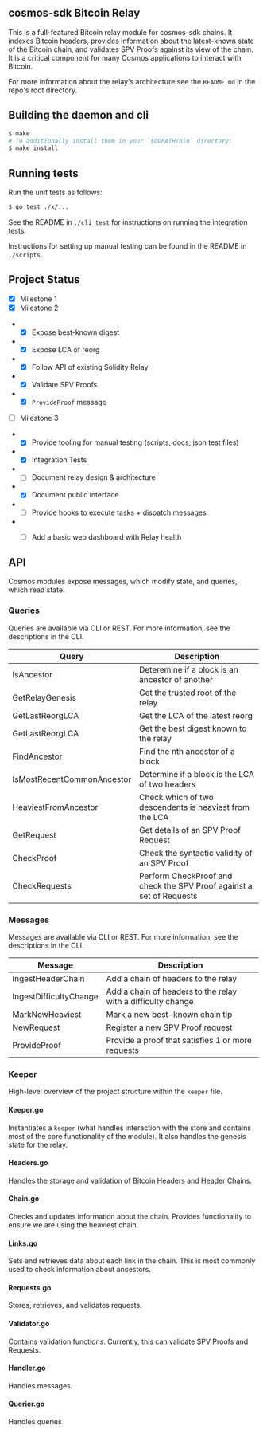 ## cosmos-sdk Bitcoin Relay

This is a full-featured Bitcoin relay module for cosmos-sdk chains. It indexes
Bitcoin headers, provides information about the latest-known state of the
Bitcoin chain, and validates SPV Proofs against its view of the chain. It is a
critical component for many Cosmos applications to interact with Bitcoin.

For more information about the relay's architecture see the `README.md` in the
repo's root directory.

## Building the daemon and cli

```sh
$ make
# To additionally install them in your `$GOPATH/bin` directory:
$ make install
```

## Running tests

Run the unit tests as follows:

```sh
$ go test ./x/...
```

See the README in `./cli_test` for instructions on running the integration
tests.

Instructions for setting up manual testing can be found in the README in
`./scripts`.

## Project Status

- [X] Milestone 1
- [X] Milestone 2
- - [X] Expose best-known digest
- - [X] Expose LCA of reorg
- - [X] Follow API of existing Solidity Relay
- - [X] Validate SPV Proofs
- - [X] `ProvideProof` message
- [ ] Milestone 3
- - [X] Provide tooling for manual testing (scripts, docs, json test files)
- - [X] Integration Tests
- - [ ] Document relay design & architecture
- - [X] Document public interface
- - [ ] Provide hooks to execute tasks + dispatch messages
- - [ ] Add a basic web dashboard with Relay health


## API

Cosmos modules expose messages, which modify state, and queries, which read
state.

### Queries

Queries are available via CLI or REST. For more information, see the
descriptions in the CLI.

| Query | Description |
| ----- | ----------- |
| IsAncestor | Deteremine if a block is an ancestor of another |
| GetRelayGenesis | Get the trusted root of the relay |
| GetLastReorgLCA | Get the LCA of the latest reorg |
| GetLastReorgLCA | Get the best digest known to the relay |
| FindAncestor | Find the nth ancestor of a block|
| IsMostRecentCommonAncestor | Determine if a block is the LCA of two headers|
| HeaviestFromAncestor | Check which of two descendents is heaviest from the LCA |
| GetRequest | Get details of an SPV Proof Request|
| CheckProof | Check the syntactic validity of an SPV Proof |
| CheckRequests | Perform CheckProof and check the SPV Proof against a set of Requests |

### Messages

Messages are available via CLI or REST. For more information, see the
descriptions in the CLI.

| Message | Description |
| ------- | ----------- |
| IngestHeaderChain | Add a chain of headers to the relay |
| IngestDifficultyChange | Add a chain of headers to the relay with a difficulty change|
| MarkNewHeaviest | Mark a new best-known chain tip |
| NewRequest | Register a new SPV Proof request |
| ProvideProof | Provide a proof that satisfies 1 or more requests |

### Keeper
High-level overview of the project structure within the `keeper` file.

#### Keeper.go
Instantiates a `keeper` (what handles interaction with the store and contains most of the core functionality of the module). It also handles the genesis state for the relay.

#### Headers.go
Handles the storage and validation of Bitcoin Headers and Header Chains.

#### Chain.go
Checks and updates information about the chain.  Provides functionality to ensure we are using the heaviest chain.

#### Links.go
Sets and retrieves data about each link in the chain.  This is most commonly used to check information about ancestors.

#### Requests.go
Stores, retrieves, and validates requests.

#### Validator.go
Contains validation functions.  Currently, this can validate SPV Proofs and Requests.

#### Handler.go
Handles messages.

#### Querier.go
Handles queries
